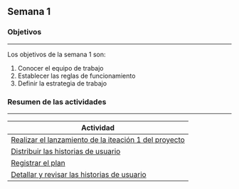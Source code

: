 ## Semana 1

### Objetivos

---

Los objetivos de la semana 1 son:

1. Conocer el equipo de trabajo
2. Establecer las reglas de funcionamiento
3. Definir la estrategia de trabajo

### Resumen de las actividades

---

| Actividad                                                               |
| ----------------------------------------------------------------------- |
| [Realizar el lanzamiento de la iteación 1 del proyecto](s1_lanzamiento) |
| [Distribuir las historias de usuario](s1_distribucion)                  |
| [Registrar el plan](s1_syp)                                             |
| [Detallar y revisar las historias de usuario](s1_detallar)              |
